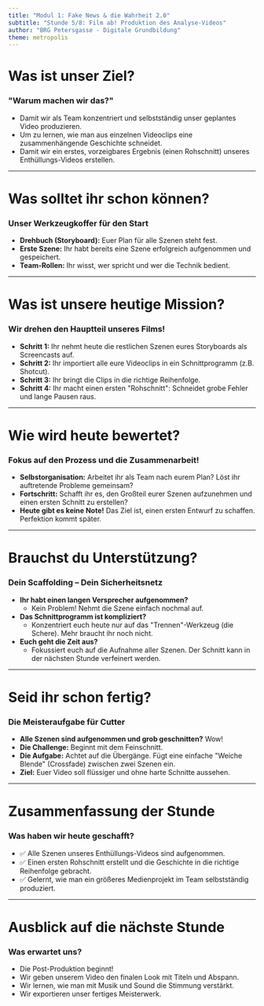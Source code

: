 ```yaml
---
title: "Modul 1: Fake News & die Wahrheit 2.0"
subtitle: "Stunde 5/8: Film ab! Produktion des Analyse-Videos"
author: "BRG Petersgasse - Digitale Grundbildung"
theme: metropolis
---
```


# Was ist unser Ziel?

### "Warum machen wir das?"

-   Damit wir als Team konzentriert und selbstständig unser geplantes Video produzieren.
-   Um zu lernen, wie man aus einzelnen Videoclips eine zusammenhängende Geschichte schneidet.
-   Damit wir ein erstes, vorzeigbares Ergebnis (einen Rohschnitt) unseres Enthüllungs-Videos erstellen.

---

# Was solltet ihr schon können?

### Unser Werkzeugkoffer für den Start

-   **Drehbuch (Storyboard):** Euer Plan für alle Szenen steht fest.
-   **Erste Szene:** Ihr habt bereits eine Szene erfolgreich aufgenommen und gespeichert.
-   **Team-Rollen:** Ihr wisst, wer spricht und wer die Technik bedient.

---

# Was ist unsere heutige Mission?

### Wir drehen den Hauptteil unseres Films!

-   **Schritt 1:** Ihr nehmt heute die restlichen Szenen eures Storyboards als Screencasts auf.
-   **Schritt 2:** Ihr importiert alle eure Videoclips in ein Schnittprogramm (z.B. Shotcut).
-   **Schritt 3:** Ihr bringt die Clips in die richtige Reihenfolge.
-   **Schritt 4:** Ihr macht einen ersten "Rohschnitt": Schneidet grobe Fehler und lange Pausen raus.

---

# Wie wird heute bewertet?

### Fokus auf den Prozess und die Zusammenarbeit!

-   **Selbstorganisation:** Arbeitet ihr als Team nach eurem Plan? Löst ihr auftretende Probleme gemeinsam?
-   **Fortschritt:** Schafft ihr es, den Großteil eurer Szenen aufzunehmen und einen ersten Schnitt zu erstellen?
-   **Heute gibt es keine Note!** Das Ziel ist, einen ersten Entwurf zu schaffen. Perfektion kommt später.

---

# Brauchst du Unterstützung?

### Dein Scaffolding – Dein Sicherheitsnetz

-   **Ihr habt einen langen Versprecher aufgenommen?**
    -   Kein Problem! Nehmt die Szene einfach nochmal auf.
-   **Das Schnittprogramm ist kompliziert?**
    -   Konzentriert euch heute nur auf das "Trennen"-Werkzeug (die Schere). Mehr braucht ihr noch nicht.
-   **Euch geht die Zeit aus?**
    -   Fokussiert euch auf die Aufnahme aller Szenen. Der Schnitt kann in der nächsten Stunde verfeinert werden.

---

# Seid ihr schon fertig?

### Die Meisteraufgabe für Cutter

-   **Alle Szenen sind aufgenommen und grob geschnitten?** Wow!
-   **Die Challenge:** Beginnt mit dem Feinschnitt.
-   **Die Aufgabe:** Achtet auf die Übergänge. Fügt eine einfache "Weiche Blende" (Crossfade) zwischen zwei Szenen ein.
-   **Ziel:** Euer Video soll flüssiger und ohne harte Schnitte aussehen.

---

# Zusammenfassung der Stunde

### Was haben wir heute geschafft?

-   ✅ Alle Szenen unseres Enthüllungs-Videos sind aufgenommen.
-   ✅ Einen ersten Rohschnitt erstellt und die Geschichte in die richtige Reihenfolge gebracht.
-   ✅ Gelernt, wie man ein größeres Medienprojekt im Team selbstständig produziert.

---

# Ausblick auf die nächste Stunde

### Was erwartet uns?

-   Die Post-Produktion beginnt!
-   Wir geben unserem Video den finalen Look mit Titeln und Abspann.
-   Wir lernen, wie man mit Musik und Sound die Stimmung verstärkt.
-   Wir exportieren unser fertiges Meisterwerk.

